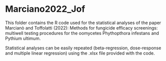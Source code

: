 # Marciano2022_Jof

This folder contains the R code used for the statistical analyses of the paper Marcianò and Toffolatti (2022): Methods for fungicide efficacy screenings: multiwell testing procedures for the oomycetes Phythopthora infestans and Pythium ultimum. 

Statistical analyses can be easily repeated (beta-regression, dose-response and multiple linear regression) using the .xlsx file provided with the code.
